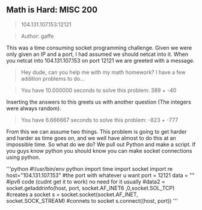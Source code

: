 Math is Hard: MISC 200
------------------------

>104.131.107.153:12121

>Author: gaffe

This was a time consuming socket programming challenge. Given we were only given an IP and a port, I had assumed we should netcat into it. When you netcat into 104.131.107.153 on port 12121 we are greeted with a message.

>Hey dude, can you help me with my math homework? I have a few addition problems to do...

>You have 10.000000 seconds to solve this problem: 389 + -40

Inserting the answers to this greets us with another question (The integers were always random).

>You have 6.666667 seconds to solve this problem: -823 + -777

From this we can assume two things. This problem is going to get harder and harder as time goes on, and we well have almost to do this at an impossible time. So what do we do? We pull out Python and make a script. If you guys know python you should know you can make socket connections using python.

'''python
#!/usr/bin/env python
import time
import socket
import re
host="104.131.107.153"
#the port with whatever u want
port = 12121
data = ""
#ipv6 code (cudnt get it to work) no need for it usually
#data2 = socket.getaddrinfo(host, port, socket.AF_INET6 ,0,socket.SOL_TCP)
#creates a socket
s = socket.socket(socket.AF_INET, socket.SOCK_STREAM)
#connets to socket
s.connect((host, port))
'''

